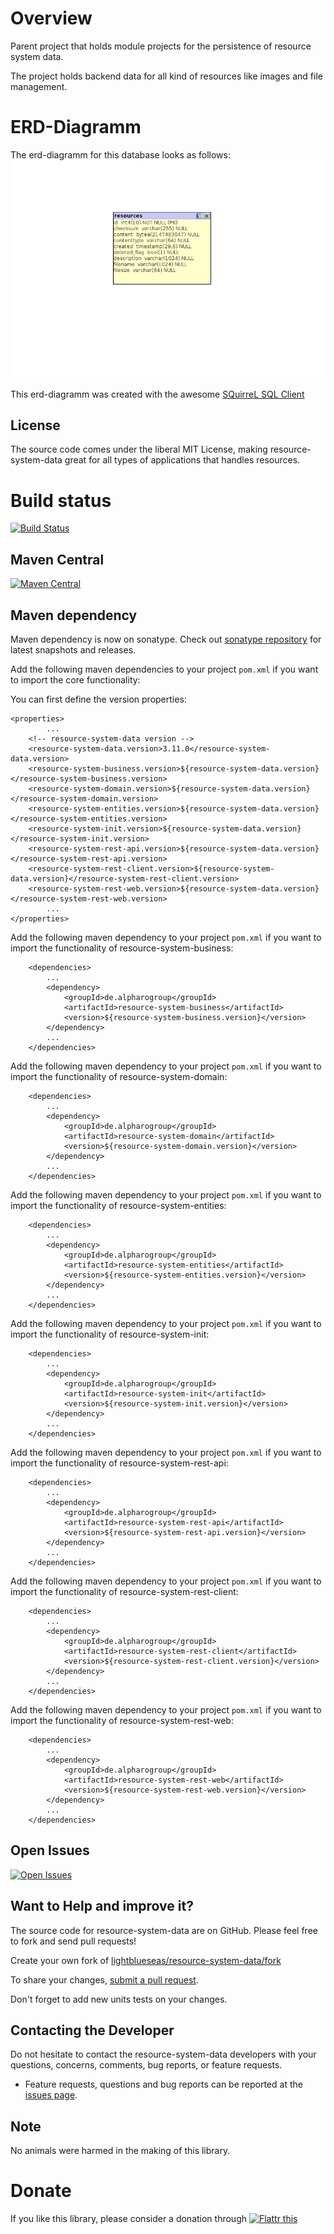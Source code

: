 # Overview

Parent project that holds module projects for the persistence of resource system data.

The project holds backend data for all kind of resources like images and file management.

# ERD-Diagramm

The erd-diagramm for this database looks as follows: ![here](https://github.com/lightblueseas/resource-system-data/blob/develop/resource-system-init/src/main/resources/erd/erd-diagramm-resourcesystem.png)

This erd-diagramm was created with the awesome [SQuirreL SQL Client](http://squirrel-sql.sourceforge.net/)

## License

The source code comes under the liberal MIT License, making resource-system-data great for all types of applications that handles resources.

# Build status
[![Build Status](https://travis-ci.org/lightblueseas/resource-system-data.svg?branch=master)](https://travis-ci.org/lightblueseas/resource-system-data)

## Maven Central

[![Maven Central](https://maven-badges.herokuapp.com/maven-central/de.alpharogroup/resource-system-data/badge.svg)](https://maven-badges.herokuapp.com/maven-central/de.alpharogroup/resource-system-data)

## Maven dependency

Maven dependency is now on sonatype.
Check out [sonatype repository](https://oss.sonatype.org/index.html#nexus-search;gav~de.alpharogroup~resource-system-data~~~) for latest snapshots and releases.

Add the following maven dependencies to your project `pom.xml` if you want to import the core functionality:

You can first define the version properties:

	<properties>
			...
		<!-- resource-system-data version -->
		<resource-system-data.version>3.11.0</resource-system-data.version>
		<resource-system-business.version>${resource-system-data.version}</resource-system-business.version>
		<resource-system-domain.version>${resource-system-data.version}</resource-system-domain.version>
		<resource-system-entities.version>${resource-system-data.version}</resource-system-entities.version>
		<resource-system-init.version>${resource-system-data.version}</resource-system-init.version>
		<resource-system-rest-api.version>${resource-system-data.version}</resource-system-rest-api.version>
		<resource-system-rest-client.version>${resource-system-data.version}</resource-system-rest-client.version>
		<resource-system-rest-web.version>${resource-system-data.version}</resource-system-rest-web.version>
			...
	</properties>

Add the following maven dependency to your project `pom.xml` if you want to import the functionality of resource-system-business:

		<dependencies>
			...
			<dependency>
				<groupId>de.alpharogroup</groupId>
				<artifactId>resource-system-business</artifactId>
				<version>${resource-system-business.version}</version>
			</dependency>
			...
		</dependencies>

Add the following maven dependency to your project `pom.xml` if you want to import the functionality of resource-system-domain:

		<dependencies>
			...
			<dependency>
				<groupId>de.alpharogroup</groupId>
				<artifactId>resource-system-domain</artifactId>
				<version>${resource-system-domain.version}</version>
			</dependency>
			...
		</dependencies>

Add the following maven dependency to your project `pom.xml` if you want to import the functionality of resource-system-entities:

		<dependencies>
			...
			<dependency>
				<groupId>de.alpharogroup</groupId>
				<artifactId>resource-system-entities</artifactId>
				<version>${resource-system-entities.version}</version>
			</dependency>
			...
		</dependencies>

Add the following maven dependency to your project `pom.xml` if you want to import the functionality of resource-system-init:

		<dependencies>
			...
			<dependency>
				<groupId>de.alpharogroup</groupId>
				<artifactId>resource-system-init</artifactId>
				<version>${resource-system-init.version}</version>
			</dependency>
			...
		</dependencies>

Add the following maven dependency to your project `pom.xml` if you want to import the functionality of resource-system-rest-api:

		<dependencies>
			...
			<dependency>
				<groupId>de.alpharogroup</groupId>
				<artifactId>resource-system-rest-api</artifactId>
				<version>${resource-system-rest-api.version}</version>
			</dependency>
			...
		</dependencies>

Add the following maven dependency to your project `pom.xml` if you want to import the functionality of resource-system-rest-client:

		<dependencies>
			...
			<dependency>
				<groupId>de.alpharogroup</groupId>
				<artifactId>resource-system-rest-client</artifactId>
				<version>${resource-system-rest-client.version}</version>
			</dependency>
			...
		</dependencies>

Add the following maven dependency to your project `pom.xml` if you want to import the functionality of resource-system-rest-web:

		<dependencies>
			...
			<dependency>
				<groupId>de.alpharogroup</groupId>
				<artifactId>resource-system-rest-web</artifactId>
				<version>${resource-system-rest-web.version}</version>
			</dependency>
			...
		</dependencies>
		
		 
## Open Issues
[![Open Issues](https://img.shields.io/github/issues/astrapi69/resource-system-data.svg?style=flat)](https://github.com/astrapi69/resource-system-data/issues) 


## Want to Help and improve it? ###

The source code for resource-system-data are on GitHub. Please feel free to fork and send pull requests!

Create your own fork of [lightblueseas/resource-system-data/fork](https://github.com/lightblueseas/resource-system-data/fork)

To share your changes, [submit a pull request](https://github.com/lightblueseas/resource-system-data/pull/new/master).

Don't forget to add new units tests on your changes.

## Contacting the Developer

Do not hesitate to contact the resource-system-data developers with your questions, concerns, comments, bug reports, or feature requests.
- Feature requests, questions and bug reports can be reported at the [issues page](https://github.com/lightblueseas/resource-system-data/issues).

## Note

No animals were harmed in the making of this library.

# Donate

If you like this library, please consider a donation through 
<a href="https://flattr.com/submit/auto?fid=r7vp62&url=https%3A%2F%2Fgithub.com%2Flightblueseas%2Fresource-system-data" target="_blank">
<img src="http://button.flattr.com/flattr-badge-large.png" alt="Flattr this" title="Flattr this" border="0">
</a>
